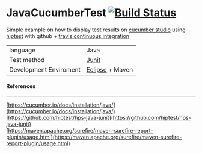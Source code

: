 # JavaCucumberTest [![Build Status](https://travis-ci.com/matthew-sliit/JavaCucumberTest.svg?token=27B3xAi9Vm7ngtQmRQVx&branch=master)](https://travis-ci.com/matthew-sliit/JavaCucumberTest)
Simple example on how to display test results on [cucumber studio](https://cucumber.io/) using [hiptest](https://github.com/hiptest/hps-java-junit) with github + [travis continuous integration](https://www.travis-ci.com/)  

| | |
|--|--|
|language | Java |
|Test method | [Junit](https://junit.org/junit4/)| 
|Development Enviroment| [Eclipse](https://www.eclipse.org/) + Maven|

#### References
---
[https://cucumber.io/docs/installation/java/](https://cucumber.io/docs/installation/java/)  
[https://github.com/hiptest/hps-java-junit](https://github.com/hiptest/hps-java-junit)  
[https://maven.apache.org/surefire/maven-surefire-report-plugin/usage.html](https://maven.apache.org/surefire/maven-surefire-report-plugin/usage.html)  
